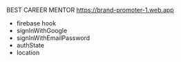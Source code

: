 BEST CAREER MENTOR
https://brand-promoter-1.web.app
* firebase hook
* signInWithGoogle
* signInWithEmailPassword
* authState
* location